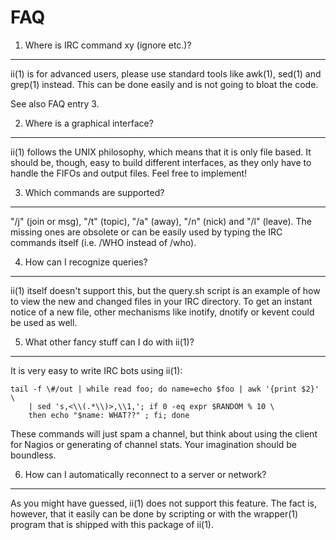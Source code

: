 FAQ
===

1. Where is IRC command xy (ignore etc.)?
-----------------------------------------
ii(1) is for advanced users, please use standard tools like awk(1), sed(1) and
grep(1) instead. This can be done easily and is not going to bloat the code.

See also FAQ entry 3.

2. Where is a graphical interface?
----------------------------------
ii(1) follows the UNIX philosophy, which means that it is only file based. It
should be, though, easy to build different interfaces, as they only have to
handle the FIFOs and output files. Feel free to implement!

3. Which commands are supported?
--------------------------------
"/j" (join or msg), "/t" (topic), "/a" (away), "/n" (nick) and "/l" (leave).
The missing ones are obsolete or can be easily used by typing the IRC commands
itself (i.e. /WHO instead of /who).

4. How can I recognize queries?
-------------------------------
ii(1) itself doesn't support this, but the query.sh script is an example of
how to view the new and changed files in your IRC directory. To get an instant
notice of a new file, other mechanisms like inotify, dnotify or kevent could be
used as well.

5. What other fancy stuff can I do with ii(1)?
----------------------------------------------
It is very easy to write IRC bots using ii(1):

	tail -f \#/out | while read foo; do name=echo $foo | awk '{print $2}' \
	    | sed 's,<\\(.*\\)>,\\1,'; if 0 -eq expr $RANDOM % 10 \
	    then echo "$name: WHAT??" ; fi; done

These commands will just spam a channel, but think about using the client for
Nagios or generating of channel stats. Your imagination should be boundless.

6. How can I automatically reconnect to a server or network?
------------------------------------------------------------
As you might have guessed, ii(1) does not support this feature. The fact is,
however, that it easily can be done by scripting or with the wrapper(1) program
that is shipped with this package of ii(1).
